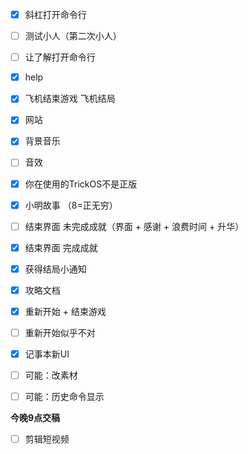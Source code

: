 - [x] 斜杠打开命令行
- [ ] 测试小人（第二次小人）
- [ ] 让了解打开命令行
- [x] help
- [x] 飞机结束游戏 飞机结局
- [x] 网站
- [x] 背景音乐
- [ ] 音效
- [x] 你在使用的TrickOS不是正版
- [x] 小明故事 （8=正无穷）
- [ ] 结束界面 未完成成就（界面 + 感谢 + 浪费时间 + 升华）
- [x] 结束界面 完成成就
- [x] 获得结局小通知
- [x] 攻略文档
- [x] 重新开始 + 结束游戏
- [ ] 重新开始似乎不对
- [x] 记事本新UI

- [ ] 可能：改素材
- [ ] 可能：历史命令显示

**今晚9点交稿**

- [ ] 剪辑短视频 